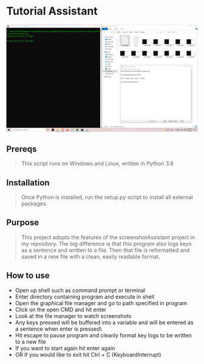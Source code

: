 # Tutorial Assistant
![alt text](https://github.com/ngimb64/Tutorial-Assistant/blob/master/TutorialAssistant.png?raw=true)

## Prereqs
> This script runs on Windows and Linux, written in Python 3.8

## Installation
> Once Python is installed, run the setup.py script to install all external packages.

## Purpose
> This project adopts the features of the screenshotAssistant project in my repository.
> The big difference is that this program also logs keys as a sentence and written to a file.
> Then that file is reformatted and saved in a new file with a clean, easily readable format.

## How to use
- Open up shell such as command prompt or terminal
- Enter directory containing program and execute in shell
- Open the graphical file manager and go to path specified in program
- Click on the open CMD and hit enter
- Look at the file manager to watch screenshots
- Any keys pressed will be buffered into a variable and will be entered as a sentence when enter is pressed\
- Hit escape to pause program and cleanly format key logs to be written to a new file
- If you want to start again hit enter again
- OR if you would like to exit hit Ctrl + C (KeyboardInterrupt)
 